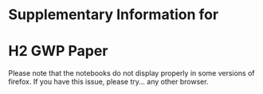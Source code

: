 # Supplementary Information for
# H2 GWP Paper

Please note that the notebooks do not display properly in some versions of firefox.  If you have this issue, please try... any other browser.
